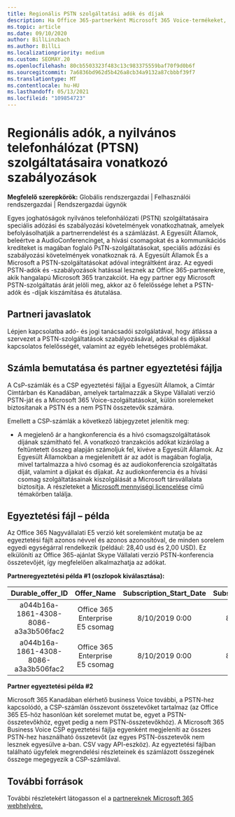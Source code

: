 ```yaml
---
title: Regionális PSTN szolgáltatási adók és díjak
description: Ha Office 365-partnerként Microsoft 365 Voice-termékeket, a PSTN-szolgáltatásokra vonatkozó regionális adó-, díj- vagy szabályozási követelmények vonatkozhatnak Rá.
ms.topic: article
ms.date: 09/10/2020
author: BillLinzbach
ms.author: BillLi
ms.localizationpriority: medium
ms.custom: SEOMAY.20
ms.openlocfilehash: 80cb5503323f483c13c983375559baf70f9d0b6f
ms.sourcegitcommit: 7a6836bd962d5b426a8cb34a9132a87cbbbf39f7
ms.translationtype: MT
ms.contentlocale: hu-HU
ms.lasthandoff: 05/13/2021
ms.locfileid: "109854723"
---
```

# <a name="regional-taxes-regulations-for-public-switched-telephone-network-ptsn-services"></a>Regionális adók, a nyilvános telefonhálózat (PTSN) szolgáltatásaira vonatkozó szabályozások

**Megfelelő szerepkörök:** Globális rendszergazdai | Felhasználói rendszergazdai | Rendszergazdai ügynök

Egyes joghatóságok nyilvános telefonhálózati (PSTN) szolgáltatásaira speciális adózási és szabályozási követelmények vonatkozhatnak, amelyek befolyásolhatják a partnerrendelést és a számlázást. A Egyesült Államok, beleértve a AudioConferencinget, a hívási csomagokat és a kommunikációs krediteket is magában foglaló PsTN-szolgáltatásokat, speciális adózási és szabályozási követelmények vonatkoznak rá. A Egyesült Államok És a Microsoft a PSTN-szolgáltatásokat adóval integráltként áraz.  Az egyedi PSTN-adók és -szabályozások hatással lesznek az Office 365-partnerekre, akik hangalapú Microsoft 365 tranzakciót.  Ha egy partner egy Microsoft PSTN-szolgáltatás árát jelöli meg, akkor az ő felelőssége lehet a PSTN-adók és -díjak kiszámítása és átutalása.

## <a name="partner-recommendations"></a>Partneri javaslatok

Lépjen kapcsolatba adó- és jogi tanácsadói szolgálatával, hogy átlássa a szervezet a PSTN-szolgáltatások szabályozásával, adókkal és díjakkal kapcsolatos felelősségét, valamint az egyéb lehetséges problémákat.

## <a name="invoice-presentation-and-partner-reconciliation-file"></a>Számla bemutatása és partner egyeztetési fájlja

A CsP-számlák és a CSP egyeztetési fájljai a Egyesült Államok, a Címtár Címtárban és Kanadában, amelyek tartalmazzák a Skype Vállalati verzió PSTN-ját és a Microsoft 365 Voice-szolgáltatásokat, külön sorelemeket biztosítanak a PSTN és a nem PSTN összetevők számára.

Emellett a CSP-számlák a következő lábjegyzetet jelenítik meg:

* A megjelenő ár a hangkonferencia és a hívó csomagszolgáltatások díjának számítható fel.  A vonatkozó tranzakciós adókat kizárólag a feltüntetett összeg alapján számoljuk fel, kivéve a Egyesült Államok.  Az Egyesült Államokban a megjelenített ár az adót is magában foglalja, mivel tartalmazza a hívó csomag és az audiokonferencia szolgáltatás díját, valamint a díjakat és díjakat.  Az audiokonferencia és a hívási csomag szolgáltatásainak kiszolgálását a Microsoft társvállalata biztosítja.  A részleteket a [Microsoft mennyiségi licencelése](https://go.microsoft.com/fwlink/?LinkId=690247) című témakörben találja.

## <a name="reconciliation-file-example"></a>Egyeztetési fájl – példa

Az Office 365 Nagyvállalati E5 verzió két sorelemként mutatja be az egyeztetési fájlt azonos névvel és azonos azonosítóval, de minden sorelem egyedi egységárral rendelkezik (például: 28,40 usd és 2,00 USD). Ez elkülöníti az Office 365-ajánlat Skype Vállalati verzió PSTN-konferencia összetevőjét, így megfelelően alkalmazhatja az adókat.

**Partneregyeztetési példa #1 (oszlopok kiválasztása):**

|**Durable_offer_ID**|**Offer_Name**|**Subscription_Start_Date**|**Subscription_End_Date**|**Charge_Start_Date**|**Charge_End_Date**|**Charge_Type**|**Unit_Price**|
|:----:|:----:|:----:|:----:|:----:|:----:|:----:|:----:|
|a044b16a-1861-4308-8086-a3a3b506fac2   |Office 365 Enterprise E5 csomag   |8/10/2019 0:00   |8/11/2019 0:00   |8/11/2019 0:00|9/10/2019 0:00   |Ciklus díja   |28,40   |
|a044b16a-1861-4308-8086-a3a3b506fac2   |Office 365 Enterprise E5 csomag   |8/10/2019 0:00   |8/11/2019 0:00   |8/11/2019 0:00   |9/10/2019 0:00   |Ciklus díja   |2.00   |

**Partner egyeztetési példa #2**

Microsoft 365 Kanadában elérhető business Voice további, a PSTN-hez kapcsolódó, a CSP-számlán összevont összetevőket tartalmaz (az Office 365 E5-höz hasonlóan két sorelemet mutat be, egyet a PSTN-összetevőkhöz, egyet pedig a nem PSTN-összetevőkhöz).  A Microsoft 365 Business Voice CSP egyeztetési fájlja egyenként megjeleníti az összes PSTN-hez használható összetevőt (az egyes PSTN-összetevők nem lesznek egyesülve a-ban. CSV vagy API-eszköz).  Az egyeztetési fájlban található ügyfelek megrendelési részleteinek és számlázott összegének összege megegyezik a CSP-számlával.

## <a name="additional-resources"></a>További források
További részletekért látogasson el a [partnereknek Microsoft 365 webhelyére.](https://www.microsoft.com/microsoft-365/partners/)

